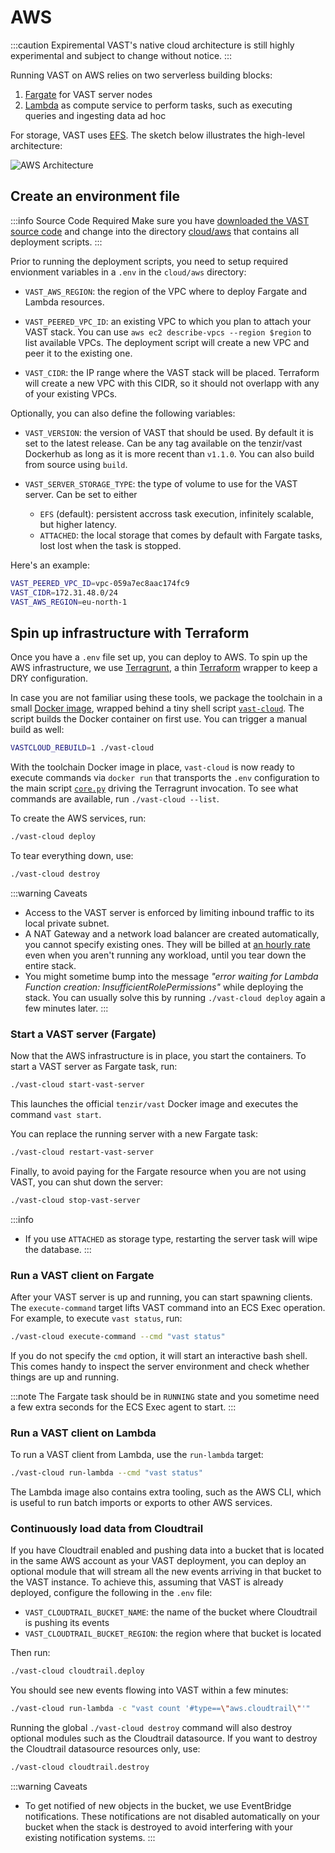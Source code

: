 # AWS

:::caution Expiremental
VAST's native cloud architecture is still highly experimental and
subject to change without notice.
:::

Running VAST on AWS relies on two serverless building blocks:

1. [Fargate](https://aws.amazon.com/fargate/) for VAST server nodes
2. [Lambda](https://aws.amazon.com/lambda/) as compute service to perform tasks,
   such as executing queries and ingesting data ad hoc

For storage, VAST uses [EFS](https://aws.amazon.com/efs/). The sketch below
illustrates the high-level architecture:

![AWS
Architecture](https://user-images.githubusercontent.com/53797/157068659-41d7c9fe-8403-40d0-9cdd-dae66f0bf62e.png)

## Create an environment file

:::info Source Code Required
Make sure you have [downloaded the VAST source code](/docs/setup-vast/download)
and change into the directory
[cloud/aws](https://github.com/tenzir/vast/tree/master/cloud/aws) that contains
all deployment scripts.
:::

Prior to running the deployment scripts, you need to setup required envionment
variables in a `.env` in the `cloud/aws` directory:

- `VAST_AWS_REGION`: the region of the VPC where to deploy Fargate and Lambda
  resources.

- `VAST_PEERED_VPC_ID`: an existing VPC to which you plan to attach your VAST stack.
  You can use `aws ec2 describe-vpcs --region $region` to list available VPCs.
  The deployment script will create a new VPC and peer it to the existing one.

- `VAST_CIDR`: the IP range where the VAST stack will be placed. Terraform will
  create a new VPC with this CIDR, so it should not overlapp with any of your
  existing VPCs.

Optionally, you can also define the following variables:

- `VAST_VERSION`: the version of VAST that should be used. By default it is set
  to the latest release. Can be any tag available on the tenzir/vast Dockerhub
  as long as it is more recent than `v1.1.0`. You can also build from source
  using `build`.

- `VAST_SERVER_STORAGE_TYPE`: the type of volume to use for the VAST server. Can
  be set to either
  - `EFS` (default): persistent accross task execution, infinitely scalable, but
    higher latency.
  - `ATTACHED`: the local storage that comes by default with Fargate tasks, lost
    lost when the task is stopped.

Here's an example:

```bash
VAST_PEERED_VPC_ID=vpc-059a7ec8aac174fc9
VAST_CIDR=172.31.48.0/24
VAST_AWS_REGION=eu-north-1
```

## Spin up infrastructure with Terraform

Once you have a `.env` file set up, you can deploy to AWS. To spin up the AWS
infrastructure, we use [Terragrunt](https://terragrunt.gruntwork.io/), a thin
[Terraform](https://www.terraform.io/) wrapper to keep a DRY configuration.

In case you are not familiar using these tools, we package the toolchain in a
small [Docker image][vast-cloud-dockerfile], wrapped behind a tiny shell
script [`vast-cloud`][vast-cloud-script]. The script builds the Docker container
on first use. You can trigger a manual build as well:

```bash
VASTCLOUD_REBUILD=1 ./vast-cloud
```

With the toolchain Docker image in place, `vast-cloud` is now ready to execute
commands via `docker run` that transports the `.env` configuration to the main
script [`core.py`][core.py] driving the Terragrunt invocation. To see what
commands are available, run `./vast-cloud --list`.

To create the AWS services, run:

```bash
./vast-cloud deploy
```

To tear everything down, use:

```bash
./vast-cloud destroy
```

[vast-cloud-dockerfile]: https://github.com/tenzir/vast/blob/master/cloud/aws/docker/cli.Dockerfile
[vast-cloud-script]: https://github.com/tenzir/vast/blob/master/cloud/aws/vast-cloud
[core.py]: https://github.com/tenzir/vast/blob/master/cloud/aws/cli/core.py

:::warning Caveats
- Access to the VAST server is enforced by limiting inbound traffic to its local
  private subnet.
- A NAT Gateway and a network load balancer are created automatically, you
  cannot specify existing ones. They will be billed at [an hourly
  rate](https://aws.amazon.com/vpc/pricing/) even when you aren't running any
  workload, until you tear down the entire stack.
- You might sometime bump into the message *"error waiting for Lambda Function
  creation: InsufficientRolePermissions"* while deploying the stack. You can
  usually solve this by running `./vast-cloud deploy` again a few minutes later.
:::

### Start a VAST server (Fargate)

Now that the AWS infrastructure is in place, you start the containers. To start
a VAST server as Fargate task, run:

```bash
./vast-cloud start-vast-server
```

This launches the official `tenzir/vast` Docker image and executes the command
`vast start`.

You can replace the running server with a new Fargate task:
```bash
./vast-cloud restart-vast-server
```

Finally, to avoid paying for the Fargate resource when you are not using VAST, you can shut down the server:
```bash
./vast-cloud stop-vast-server
```

:::info
- If you use `ATTACHED` as storage type, restarting the server task will wipe
  the database.
:::

### Run a VAST client on Fargate

After your VAST server is up and running, you can start spawning clients.
The `execute-command` target lifts VAST command into an ECS Exec operation. For
example, to execute `vast status`, run:

```bash
./vast-cloud execute-command --cmd "vast status"
```

If you do not specify the `cmd` option, it will start an interactive bash shell.
This comes handy to inspect the server environment and check whether things are
up and running.

:::note
The Fargate task should be in `RUNNING` state and you sometime need a few extra
seconds for the ECS Exec agent to start.
:::

### Run a VAST client on Lambda

To run a VAST client from Lambda, use the `run-lambda` target:

```bash
./vast-cloud run-lambda --cmd "vast status"
```

The Lambda image also contains extra tooling, such as the AWS CLI, which is
useful to run batch imports or exports to other AWS services.

### Continuously load data from Cloudtrail

If you have Cloudtrail enabled and pushing data into a bucket that is located in
the same AWS account as your VAST deployment, you can deploy an optional module
that will stream all the new events arriving in that bucket to the VAST
instance. To achieve this, assuming that VAST is already deployed, configure the
following in the `.env` file:
- `VAST_CLOUDTRAIL_BUCKET_NAME`: the name of the bucket where Cloudtrail is
  pushing its events
- `VAST_CLOUDTRAIL_BUCKET_REGION`: the region where that bucket is located

Then run:

```bash
./vast-cloud cloudtrail.deploy
```

You should see new events flowing into VAST within a few minutes:

```bash
./vast-cloud run-lambda -c "vast count '#type==\"aws.cloudtrail\"'"
```

Running the global `./vast-cloud destroy` command will also destroy optional
modules such as the Cloudtrail datasource. If you want to destroy the Cloudtrail
datasource resources only, use:

```bash
./vast-cloud cloudtrail.destroy
```

:::warning Caveats
- To get notified of new objects in the bucket, we use EventBridge
  notifications. These notifications are not disabled automatically on your
  bucket when the stack is destroyed to avoid interfering with your existing
  notification systems.
:::

